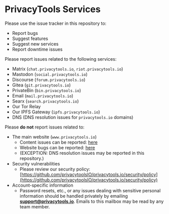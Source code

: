 # PrivacyTools Services

Please use the issue tracker in this repository to:

 - Report bugs
 - Suggest features
 - Suggest new services
 - Report downtime issues

Please report issues related to the following services:

 - Matrix (`chat.privacytools.io`, `riot.privacytools.io`)
 - Mastodon (`social.privacytools.io`)
 - Discourse (`forum.privacytools.io`)
 - Gitea (`git.privacytools.io`)
 - PrivateBin (`bin.privacytools.io`)
 - Email (`mail.privacytools.io`)
 - Searx (`search.privacytools.io`)
 - Our Tor Relay
 - Our IPFS Gateway (`ipfs.privacytools.io`)
 - DNS (DNS resolution issues for `privacytools.io` domains)

Please **do not** report issues related to:

 - The main website (`www.privacytools.io`)
   - Content issues can be reported: [here](https://github.com/privacytoolsIO/privacytools.io/issues/new/choose)
   - Website bugs can be reported: [here](https://github.com/privacytoolsIO/privacytools.io/issues/new?labels=%F0%9F%8C%90+website+issue&template=5_Website_Issues.md&title=%F0%9F%8C%90+Website+Issue+%7C+)
   - (EXCEPTION: DNS resolution issues may be reported in this repository.)
 - Security vulnerabilities
   - Please review our security policy: [https://github.com/privacytoolsIO/privacytools.io/security/policy](https://github.com/privacytoolsIO/privacytools.io/security/policy)
 - Account-specific information
   - Password resets, etc., or any issues dealing with sensitive personal information should be handled privately by emailing **support@privacytools.io**. Emails to this mailbox may be read by any team member.
